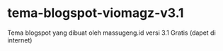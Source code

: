 # tema-blogspot-viomagz-v3.1
Tema blogspot yang dibuat oleh massugeng.id versi 3.1 Gratis (dapet di internet)
